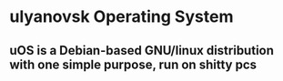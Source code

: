 # ulyanovsk Operating System
## uOS is a Debian-based GNU/linux distribution with one simple purpose, run on shitty pcs
